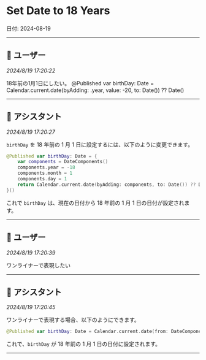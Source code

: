 # Set Date to 18 Years

日付: 2024-08-19

---

## 👤 ユーザー
*2024/8/19 17:20:22*

18年前の1月1日にしたい。
@Published var birthDay: Date = Calendar.current.date(byAdding: .year, value: -20, to: Date()) ?? Date()

---

## 🤖 アシスタント
*2024/8/19 17:20:27*

`birthDay` を 18 年前の 1 月 1 日に設定するには、以下のように変更できます。

```swift
@Published var birthDay: Date = {
    var components = DateComponents()
    components.year = -18
    components.month = 1
    components.day = 1
    return Calendar.current.date(byAdding: components, to: Date()) ?? Date()
}()
```

これで `birthDay` は、現在の日付から 18 年前の 1 月 1 日の日付が設定されます。

---

## 👤 ユーザー
*2024/8/19 17:20:39*

ワンライナーで表現したい

---

## 🤖 アシスタント
*2024/8/19 17:20:45*

ワンライナーで表現する場合、以下のようにできます。

```swift
@Published var birthDay: Date = Calendar.current.date(from: DateComponents(year: Calendar.current.component(.year, from: Date()) - 18, month: 1, day: 1)) ?? Date()
```

これで、`birthDay` が 18 年前の 1 月 1 日の日付に設定されます。

---
